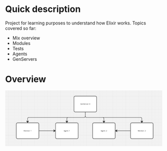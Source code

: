 # Quick description

Project for learning purposes to understand how Elixir works.
Topics covered so far:

* Mix overview
* Modules
* Tests
* Agents
* GenServers

# Overview

![Alt text](repo_assets/overview.png)
